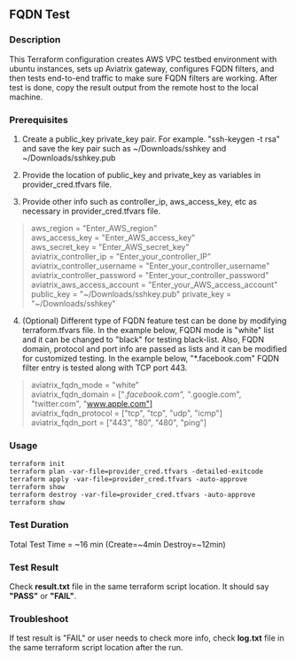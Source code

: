 ## FQDN Test

### Description

This Terraform configuration creates AWS VPC testbed environment with ubuntu instances, sets up Aviatrix gateway, configures FQDN filters, and then tests end-to-end traffic to make sure FQDN filters are working. After test is done, copy the result output from the remote host to the local machine.

### Prerequisites

1) Create a public_key private_key pair. For example. "ssh-keygen -t rsa" and save the key pair such as ~/Downloads/sshkey and ~/Downloads/sshkey.pub

2) Provide the location of public_key and private_key as variables in provider_cred.tfvars file.

3) Provide other info such as controller_ip, aws_access_key, etc as necessary in provider_cred.tfvars file.
> aws_region     = "Enter_AWS_region"  
> aws_access_key = "Enter_AWS_access_key"  
> aws_secret_key = "Enter_AWS_secret_key"  
> aviatrix_controller_ip       = "Enter_your_controller_IP"  
> aviatrix_controller_username = "Enter_your_controller_username"  
> aviatrix_controller_password = "Enter_your_controller_password"  
> aviatrix_aws_access_account  = "Enter_your_AWS_access_account"  
> public_key = "\~/Downloads/sshkey.pub"
> private_key = "\~/Downloads/sshkey"

4) (Optional) Different type of FQDN feature test can be done by modifying terraform.tfvars file. In the example below, FQDN mode is "white" list and it can be changed to "black" for testing black-list. Also, FQDN domain, protocol and port info are passed as lists and it can be modified for customized testing. In the example below, "*.facebook.com" FQDN filter entry is tested along with TCP port 443. 

> aviatrix_fqdn_mode   = "white"  
> aviatrix_fqdn_domain = ["*.facebook.com", "*.google.com", "twitter.com", "www.apple.com"]  
> aviatrix_fqdn_protocol = ["tcp", "tcp", "udp", "icmp"]  
> aviatrix_fqdn_port     = ["443", "80", "480", "ping"]

### Usage
```
terraform init
terraform plan -var-file=provider_cred.tfvars -detailed-exitcode
terraform apply -var-file=provider_cred.tfvars -auto-approve
terraform show
terraform destroy -var-file=provider_cred.tfvars -auto-approve
terraform show
```

### Test Duration

Total Test Time = \~16 min (Create=\~4min Destroy=\~12min)

### Test Result

Check **result.txt** file in the same terraform script location. It should say **"PASS"** or **"FAIL"**.

### Troubleshoot

If test result is "FAIL" or user needs to check more info, check **log.txt** file in the same terraform script location after the run.
